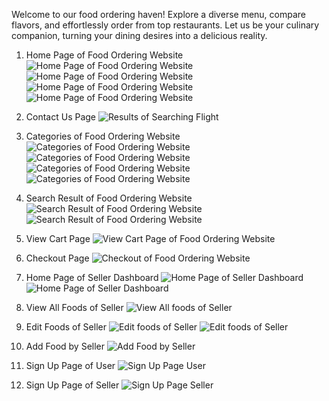 Welcome to our food ordering haven! Explore a diverse menu, compare flavors, and effortlessly order from top restaurants. Let us be your culinary companion, turning your dining desires into a delicious reality.

1. Home Page of Food Ordering Website
![Home Page of Food Ordering Website](frontend/Public/SS/Screenshot(627).png)
![Home Page of Food Ordering Website](frontend/Public/SS/Screenshot(628).png)
![Home Page of Food Ordering Website](frontend/Public/SS/Screenshot(629).png)
![Home Page of Food Ordering Website](frontend/Public/SS/Screenshot(630).png)

2. Contact Us Page
![Results of Searching Flight](front-end/Public/SS/Screenshot(631).png)

3. Categories of Food Ordering Website
![Categories of Food Ordering Website](frontend/Public/SS/Screenshot(635).png)
![Categories of Food Ordering Website](frontend/Public/SS/Screenshot(636).png)
![Categories of Food Ordering Website](frontend/Public/SS/Screenshot(637).png)
![Categories of Food Ordering Website](frontend/Public/SS/Screenshot(638).png)

4. Search Result of Food Ordering Website
![Search Result of Food Ordering Website](frontend/Public/SS/Screenshot(639).png)
![Search Result of Food Ordering Website](frontend/Public/SS/Screenshot(640).png)

5. View Cart Page
![View Cart Page of Food Ordering Website](frontend/Public/SS/Screenshot(641).png)

6. Checkout Page
![Checkout of Food Ordering Website](frontend/Public/SS/Screenshot(642).png)

7. Home Page of Seller Dashboard
![Home Page of Seller Dashboard](frontend/Public/SS/Screenshot(643).png)
![Home Page of Seller Dashboard](frontend/Public/SS/Screenshot(645).png)

6. View All Foods of Seller
![View All foods of Seller ](frontend/Public/SS/Screenshot(646).png)

7. Edit Foods of Seller
![Edit foods of Seller ](frontend/Public/SS/Screenshot(647).png)
![Edit foods of Seller ](frontend/Public/SS/Screenshot(648).png)

8. Add Food by Seller
![Add Food by Seller](frontend/Public/SS/Screenshot(649).png)

9. Sign Up Page of User 
![Sign Up Page User](frontend/Public/SS/Screenshot(634).png)

10. Sign Up Page of Seller
![Sign Up Page Seller](frontend/Public/SS/Screenshot(632).png)



